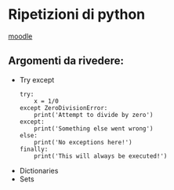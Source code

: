 # Ripetizioni di python

[moodle](https://elearning.dei.unipd.it/course/view.php?id=4707)

## Argomenti da rivedere:

- Try except 
  ```
  try:
      x = 1/0
  except ZeroDivisionError:
      print('Attempt to divide by zero')
  except:
      print('Something else went wrong')
  else:
      print('No exceptions here!')
  finally:
      print('This will always be executed!')
  ```
- Dictionaries
- Sets

